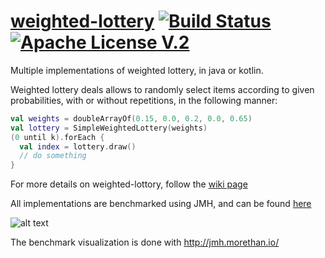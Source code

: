 # [weighted-lottery](https://github.com/guyko/weighted-lottery) [![Build Status](https://api.travis-ci.org/guyko/weighted-lottery.png?branch=master)](https://api.travis-ci.org/guyko/weighted-lottery) [![Apache License V.2](https://img.shields.io/badge/license-Apache%20V.2-blue.svg)](https://github.com/guyko/weighted-lottery/blob/master/LICENSE)

Multiple implementations of weighted lottery, in java or kotlin.

Weighted lottery deals allows to randomly select items according to given probabilities, with or without repetitions, in the following manner:

```Kotlin
val weights = doubleArrayOf(0.15, 0.0, 0.2, 0.0, 0.65)
val lottery = SimpleWeightedLottery(weights)
(0 until k).forEach {
  val index = lottery.draw()
  // do something
}
```

For more details on weighted-lottory, follow the [wiki page](https://github.com/guyko/weighted-lottery/wiki)

All implementations are benchmarked using JMH, and can be found [here](https://jmh.morethan.io/?source=https://raw.githubusercontent.com/guyko/weighted-lottery/master/jmh-result.json)

![alt text](https://github.com/guyko/weighted-lottery/blob/master/benchmark.jpg)

The benchmark visualization is done with http://jmh.morethan.io/

